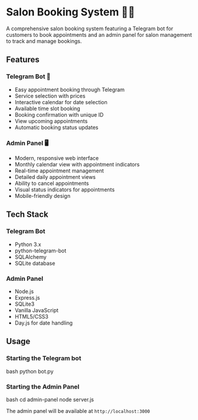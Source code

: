 # Salon Booking System 💇‍♀️

A comprehensive salon booking system featuring a Telegram bot for customers to book appointments and an admin panel for salon management to track and manage bookings.

## Features

### Telegram Bot 🤖
- Easy appointment booking through Telegram
- Service selection with prices
- Interactive calendar for date selection
- Available time slot booking
- Booking confirmation with unique ID
- View upcoming appointments
- Automatic booking status updates

### Admin Panel 🖥️
- Modern, responsive web interface
- Monthly calendar view with appointment indicators
- Real-time appointment management
- Detailed daily appointment views
- Ability to cancel appointments
- Visual status indicators for appointments
- Mobile-friendly design

## Tech Stack

### Telegram Bot
- Python 3.x
- python-telegram-bot
- SQLAlchemy
- SQLite database

### Admin Panel
- Node.js
- Express.js
- SQLite3
- Vanilla JavaScript
- HTML5/CSS3
- Day.js for date handling

## Usage

### Starting the Telegram bot

bash
python bot.py

### Starting the Admin Panel

bash
cd admin-panel
node server.js

The admin panel will be available at `http://localhost:3000`
